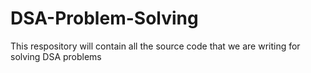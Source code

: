 # DSA-Problem-Solving
This respository will contain all the source code that we are writing for solving DSA problems
